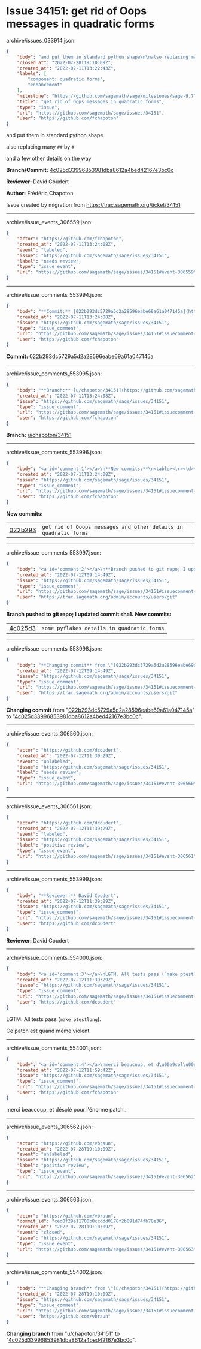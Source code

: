 # Issue 34151: get rid of Oops messages in quadratic forms

archive/issues_033914.json:
```json
{
    "body": "and put them in standard python shape\n\nalso replacing many `##` by `#`\n\nand a few other details on the way\n\n\n\n**Branch/Commit:** [4c025d33996853981dba8612a4bed42167e3bc0c](https://github.com/sagemath/sagetrac-mirror/commit/4c025d33996853981dba8612a4bed42167e3bc0c)\n\n**Reviewer:** David Coudert\n\n**Author:** Fr\u00e9d\u00e9ric Chapoton\n\nIssue created by migration from https://trac.sagemath.org/ticket/34151\n\n",
    "closed_at": "2022-07-28T19:10:09Z",
    "created_at": "2022-07-11T13:22:43Z",
    "labels": [
        "component: quadratic forms",
        "enhancement"
    ],
    "milestone": "https://github.com/sagemath/sage/milestones/sage-9.7",
    "title": "get rid of Oops messages in quadratic forms",
    "type": "issue",
    "url": "https://github.com/sagemath/sage/issues/34151",
    "user": "https://github.com/fchapoton"
}
```
and put them in standard python shape

also replacing many `##` by `#`

and a few other details on the way



**Branch/Commit:** [4c025d33996853981dba8612a4bed42167e3bc0c](https://github.com/sagemath/sagetrac-mirror/commit/4c025d33996853981dba8612a4bed42167e3bc0c)

**Reviewer:** David Coudert

**Author:** Frédéric Chapoton

Issue created by migration from https://trac.sagemath.org/ticket/34151





---

archive/issue_events_306559.json:
```json
{
    "actor": "https://github.com/fchapoton",
    "created_at": "2022-07-11T13:24:08Z",
    "event": "labeled",
    "issue": "https://github.com/sagemath/sage/issues/34151",
    "label": "needs review",
    "type": "issue_event",
    "url": "https://github.com/sagemath/sage/issues/34151#event-306559"
}
```



---

archive/issue_comments_553994.json:
```json
{
    "body": "**Commit:** [022b293dc5729a5d2a28596eabe69a61a047145a](https://github.com/sagemath/sagetrac-mirror/commit/022b293dc5729a5d2a28596eabe69a61a047145a)",
    "created_at": "2022-07-11T13:24:08Z",
    "issue": "https://github.com/sagemath/sage/issues/34151",
    "type": "issue_comment",
    "url": "https://github.com/sagemath/sage/issues/34151#issuecomment-553994",
    "user": "https://github.com/fchapoton"
}
```

**Commit:** [022b293dc5729a5d2a28596eabe69a61a047145a](https://github.com/sagemath/sagetrac-mirror/commit/022b293dc5729a5d2a28596eabe69a61a047145a)



---

archive/issue_comments_553995.json:
```json
{
    "body": "**Branch:** [u/chapoton/34151](https://github.com/sagemath/sagetrac-mirror/tree/u/chapoton/34151)",
    "created_at": "2022-07-11T13:24:08Z",
    "issue": "https://github.com/sagemath/sage/issues/34151",
    "type": "issue_comment",
    "url": "https://github.com/sagemath/sage/issues/34151#issuecomment-553995",
    "user": "https://github.com/fchapoton"
}
```

**Branch:** [u/chapoton/34151](https://github.com/sagemath/sagetrac-mirror/tree/u/chapoton/34151)



---

archive/issue_comments_553996.json:
```json
{
    "body": "<a id='comment:1'></a>\n**New commits:**\n<table><tr><td><a href=\"https://github.com/sagemath/sagetrac-mirror/commit/022b293dc5729a5d2a28596eabe69a61a047145a\">022b293</a></td><td><code>get rid of Ooops messages and other details in quadratic forms</code></td></tr></table>\n",
    "created_at": "2022-07-11T13:24:08Z",
    "issue": "https://github.com/sagemath/sage/issues/34151",
    "type": "issue_comment",
    "url": "https://github.com/sagemath/sage/issues/34151#issuecomment-553996",
    "user": "https://github.com/fchapoton"
}
```

<a id='comment:1'></a>
**New commits:**
<table><tr><td><a href="https://github.com/sagemath/sagetrac-mirror/commit/022b293dc5729a5d2a28596eabe69a61a047145a">022b293</a></td><td><code>get rid of Ooops messages and other details in quadratic forms</code></td></tr></table>




---

archive/issue_comments_553997.json:
```json
{
    "body": "<a id='comment:2'></a>\n**Branch pushed to git repo; I updated commit sha1.** **New commits:**\n<table><tr><td><a href=\"https://github.com/sagemath/sagetrac-mirror/commit/4c025d33996853981dba8612a4bed42167e3bc0c\">4c025d3</a></td><td><code>some pyflakes details in quadratic forms</code></td></tr></table>\n",
    "created_at": "2022-07-12T09:14:49Z",
    "issue": "https://github.com/sagemath/sage/issues/34151",
    "type": "issue_comment",
    "url": "https://github.com/sagemath/sage/issues/34151#issuecomment-553997",
    "user": "https://trac.sagemath.org/admin/accounts/users/git"
}
```

<a id='comment:2'></a>
**Branch pushed to git repo; I updated commit sha1.** **New commits:**
<table><tr><td><a href="https://github.com/sagemath/sagetrac-mirror/commit/4c025d33996853981dba8612a4bed42167e3bc0c">4c025d3</a></td><td><code>some pyflakes details in quadratic forms</code></td></tr></table>




---

archive/issue_comments_553998.json:
```json
{
    "body": "**Changing commit** from \"[022b293dc5729a5d2a28596eabe69a61a047145a](https://github.com/sagemath/sagetrac-mirror/commit/022b293dc5729a5d2a28596eabe69a61a047145a)\" to \"[4c025d33996853981dba8612a4bed42167e3bc0c](https://github.com/sagemath/sagetrac-mirror/commit/4c025d33996853981dba8612a4bed42167e3bc0c)\".",
    "created_at": "2022-07-12T09:14:49Z",
    "issue": "https://github.com/sagemath/sage/issues/34151",
    "type": "issue_comment",
    "url": "https://github.com/sagemath/sage/issues/34151#issuecomment-553998",
    "user": "https://trac.sagemath.org/admin/accounts/users/git"
}
```

**Changing commit** from "[022b293dc5729a5d2a28596eabe69a61a047145a](https://github.com/sagemath/sagetrac-mirror/commit/022b293dc5729a5d2a28596eabe69a61a047145a)" to "[4c025d33996853981dba8612a4bed42167e3bc0c](https://github.com/sagemath/sagetrac-mirror/commit/4c025d33996853981dba8612a4bed42167e3bc0c)".



---

archive/issue_events_306560.json:
```json
{
    "actor": "https://github.com/dcoudert",
    "created_at": "2022-07-12T11:39:29Z",
    "event": "unlabeled",
    "issue": "https://github.com/sagemath/sage/issues/34151",
    "label": "needs review",
    "type": "issue_event",
    "url": "https://github.com/sagemath/sage/issues/34151#event-306560"
}
```



---

archive/issue_events_306561.json:
```json
{
    "actor": "https://github.com/dcoudert",
    "created_at": "2022-07-12T11:39:29Z",
    "event": "labeled",
    "issue": "https://github.com/sagemath/sage/issues/34151",
    "label": "positive review",
    "type": "issue_event",
    "url": "https://github.com/sagemath/sage/issues/34151#event-306561"
}
```



---

archive/issue_comments_553999.json:
```json
{
    "body": "**Reviewer:** David Coudert",
    "created_at": "2022-07-12T11:39:29Z",
    "issue": "https://github.com/sagemath/sage/issues/34151",
    "type": "issue_comment",
    "url": "https://github.com/sagemath/sage/issues/34151#issuecomment-553999",
    "user": "https://github.com/dcoudert"
}
```

**Reviewer:** David Coudert



---

archive/issue_comments_554000.json:
```json
{
    "body": "<a id='comment:3'></a>\nLGTM. All tests pass (`make ptestlong`).\n\nCe patch est quand m\u00eame violent.",
    "created_at": "2022-07-12T11:39:29Z",
    "issue": "https://github.com/sagemath/sage/issues/34151",
    "type": "issue_comment",
    "url": "https://github.com/sagemath/sage/issues/34151#issuecomment-554000",
    "user": "https://github.com/dcoudert"
}
```

<a id='comment:3'></a>
LGTM. All tests pass (`make ptestlong`).

Ce patch est quand même violent.



---

archive/issue_comments_554001.json:
```json
{
    "body": "<a id='comment:4'></a>\nmerci beaucoup, et d\u00e9sol\u00e9 pour l'\u00e9norme patch..",
    "created_at": "2022-07-12T11:59:42Z",
    "issue": "https://github.com/sagemath/sage/issues/34151",
    "type": "issue_comment",
    "url": "https://github.com/sagemath/sage/issues/34151#issuecomment-554001",
    "user": "https://github.com/fchapoton"
}
```

<a id='comment:4'></a>
merci beaucoup, et désolé pour l'énorme patch..



---

archive/issue_events_306562.json:
```json
{
    "actor": "https://github.com/vbraun",
    "created_at": "2022-07-28T19:10:09Z",
    "event": "unlabeled",
    "issue": "https://github.com/sagemath/sage/issues/34151",
    "label": "positive review",
    "type": "issue_event",
    "url": "https://github.com/sagemath/sage/issues/34151#event-306562"
}
```



---

archive/issue_events_306563.json:
```json
{
    "actor": "https://github.com/vbraun",
    "commit_id": "ced8f29e11700b8ccddd0178f2b091d74fb78e36",
    "created_at": "2022-07-28T19:10:09Z",
    "event": "closed",
    "issue": "https://github.com/sagemath/sage/issues/34151",
    "type": "issue_event",
    "url": "https://github.com/sagemath/sage/issues/34151#event-306563"
}
```



---

archive/issue_comments_554002.json:
```json
{
    "body": "**Changing branch** from \"[u/chapoton/34151](https://github.com/sagemath/sagetrac-mirror/tree/u/chapoton/34151)\" to \"[4c025d33996853981dba8612a4bed42167e3bc0c](https://github.com/sagemath/sagetrac-mirror/commit/4c025d33996853981dba8612a4bed42167e3bc0c)\".",
    "created_at": "2022-07-28T19:10:09Z",
    "issue": "https://github.com/sagemath/sage/issues/34151",
    "type": "issue_comment",
    "url": "https://github.com/sagemath/sage/issues/34151#issuecomment-554002",
    "user": "https://github.com/vbraun"
}
```

**Changing branch** from "[u/chapoton/34151](https://github.com/sagemath/sagetrac-mirror/tree/u/chapoton/34151)" to "[4c025d33996853981dba8612a4bed42167e3bc0c](https://github.com/sagemath/sagetrac-mirror/commit/4c025d33996853981dba8612a4bed42167e3bc0c)".

